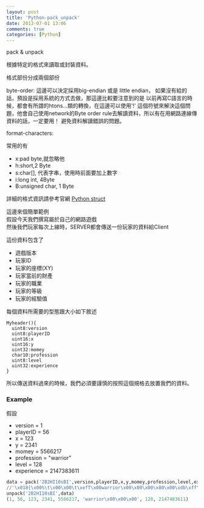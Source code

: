 ```yaml
---
layout: post
title: 'Python-pack_unpack'
date: 2013-07-01 13:06
comments: true
categories: [Python]
---
```

pack & unpack

根據特定的格式來讀取或封裝資料。
<!--more-->

格式部份分成兩個部份

byte-order:
這邊可以決定採用big-endian 或是 little endian，
如果沒有給的話，預設是採用系統的方式去做，那這邊比較要注意到的是
以前再寫C語言的時候，都會有所謂的htons...類的轉換，在這邊可以使用'!'
這個符號來解決這個問題，他會自己使用network的Byte order rule去解讀資料，所以有在用網路連線傳資料的話，一定要用！
避免資料解讀錯誤的問題。

format-characters:

常用的有

- x:pad byte,就忽略他
- h:short,2 Byte
- s:char[], 代表字串，使用時前面要加上數字
- i:long int, 4Byte
- B:unsigned char, 1 Byte

詳細的格式資訊請參考官網
[Python struct](http://docs.python.org/2/library/struct.html "Python struct")

這邊來個簡單範例  
假設今天我們撰寫屬於自己的網路遊戲  
然後我們玩家每次上線時，SERVER都會傳送一份玩家的資料給Client  

這份資料包含了
- 遊戲版本
- 玩家ID 
- 玩家的座標(XY)
- 玩家當前的財產
- 玩家的職業
- 玩家的等級
- 玩家的經驗值


每個資料所需要的型態跟大小如下敘述

```
Myheader(){
  uint8:version
  uint8:playerID
  uint16:x
  uint16:y
  uint32:momey
  char10:profession
  uint8:level
  uint32:experience
}
```
所以傳送資料過來的時候，我們必須要謹慎的按照這個規格去放置我們的資料。
### Example ###
假設
- version = 1  
- playerID = 56 
- x = 123  
- y = 2341   
- momey = 5566217   
- profession = "warrior"  
- level = 128   
- experience = 2147383611  

```python
data = pack('2B2HI10sBI',version,playerID,x,y,momey,profession,level,experience)
//'\x018{\x00%\t\x00\x00\t\xefT\x00warrior\x00\x00\x00\x80\x00\xdb\xff\xff\x7f'
unpack('2B2HI10sBI',data)
(1, 56, 123, 2341, 5566217, 'warrior\x00\x00\x00', 128, 2147483611)

```